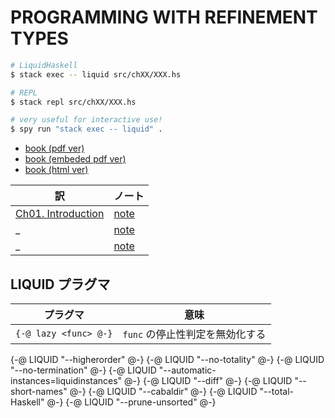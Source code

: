 # PROGRAMMING WITH REFINEMENT TYPES

```bash
# LiquidHaskell
$ stack exec -- liquid src/chXX/XXX.hs

# REPL
$ stack repl src/chXX/XXX.hs

# very useful for interactive use!
$ spy run "stack exec -- liquid" .
```

- [book (pdf ver)](http://ucsd-progsys.github.io/liquidhaskell-tutorial/book.pdf)
- [book (embeded pdf ver)](https://github.com/ucsd-progsys/liquidhaskell-tutorial/blob/master/pdf/programming-with-refinement-types.pdf)
- [book (html ver)](http://ucsd-progsys.github.io/liquidhaskell-tutorial/01-intro.html)

訳 | ノート
--- | ---
[Ch01. Introduction](/haskell/LiquidHaskell/programming_with_refinement_types/ch01.md) | [note](./ch01-note.md)
_ | [note](./ch02-note.md)
_ | [note](./ch03-note.md)

## LIQUID プラグマ

プラグマ | 意味
--------|------
`{-@ lazy <func> @-}` | `func` の停止性判定を無効化する

{-@ LIQUID "--higherorder" @-}
{-@ LIQUID "--no-totality" @-}
{-@ LIQUID "--no-termination" @-}
{-@ LIQUID "--automatic-instances=liquidinstances" @-}
{-@ LIQUID "--diff"        @-}
{-@ LIQUID "--short-names" @-}
{-@ LIQUID "--cabaldir"    @-}
{-@ LIQUID "--total-Haskell" @-}
{-@ LIQUID "--prune-unsorted" @-}
